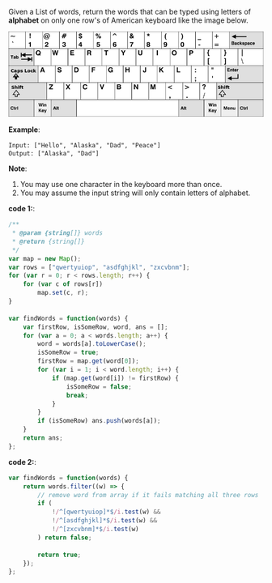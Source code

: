 Given a List of words, return the words that can be typed using letters of **alphabet** on only one row's of American keyboard like the image below.

![Alt Text](https://github.com/godghdai/leetcode/blob/master/Resource/img/keyboard.png)

**Example**:
```
Input: ["Hello", "Alaska", "Dad", "Peace"]
Output: ["Alaska", "Dad"]
```

**Note**:

1. You may use one character in the keyboard more than once.
2. You may assume the input string will only contain letters of alphabet.


**code 1:**:

```js
/**
 * @param {string[]} words
 * @return {string[]}
 */
var map = new Map();
var rows = ["qwertyuiop", "asdfghjkl", "zxcvbnm"];
for (var r = 0; r < rows.length; r++) {
    for (var c of rows[r])
        map.set(c, r);
}

var findWords = function(words) {
    var firstRow, isSomeRow, word, ans = [];
    for (var a = 0; a < words.length; a++) {
        word = words[a].toLowerCase();
        isSomeRow = true;
        firstRow = map.get(word[0]);
        for (var i = 1; i < word.length; i++) {
            if (map.get(word[i]) != firstRow) {
                isSomeRow = false;
                break;
            }
        }
        if (isSomeRow) ans.push(words[a]);
    }
    return ans;
};

```

**code 2:**:

```js
var findWords = function(words) {
    return words.filter((w) => {
        // remove word from array if it fails matching all three rows
        if (
            !/^[qwertyuiop]*$/i.test(w) &&
            !/^[asdfghjkl]*$/i.test(w) &&
            !/^[zxcvbnm]*$/i.test(w)
        ) return false;
        
        return true;
    });
};
```